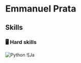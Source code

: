 # Emmanuel Prata

## Skills
### 🖥️ Hard skills
![Python](https://img.shields.io/badge/python-69608a?style=for-the-badge&logo=python&logoColor=fafafa)
![Ja
